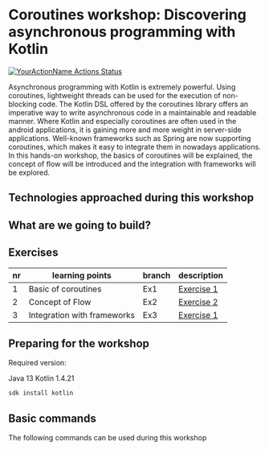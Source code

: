 # Coroutines workshop: Discovering asynchronous programming with Kotlin

[![YourActionName Actions Status](https://github.com/PaulienVA/coroutines-workshop/workflows/workshop/badge.svg)](https://github.com/PaulienVA/coroutines-workshop/actions)

Asynchronous programming with Kotlin is extremely powerful. Using coroutines, lightweight threads can be used for the execution of non-blocking code. The Kotlin DSL offered by the coroutines library offers an imperative way to write asynchronous code in a maintainable and readable manner. Where Kotlin and especially coroutines are often used in the android applications, it is gaining more and more weight in server-side applications. Well-known frameworks such as Spring are now supporting coroutines, which makes it easy to integrate them in nowadays applications. 
In this hands-on workshop, the basics of coroutines will be explained, the concept of flow will be introduced and the integration with frameworks will be explored.

## Technologies approached during this workshop

<insert some text here>

## What are we going to build?

<insert some text here>

## Exercises

| nr  | learning points             | branch | description                       |
| --- | ---                         | ----   | ---                               | 
| 1   | Basic of coroutines         | Ex1    | [Exercise 1](./exercises/Ex1.md)  | 
| 2   | Concept of Flow             | Ex2    | [Exercise 2](./exercises/Ex2.md)  |
| 3   | Integration with frameworks | Ex3    | [Exercise 1](./exercises/Ex2.md)  |

## Preparing for the workshop
Required version:

Java 13
Kotlin 1.4.21

```bash
sdk install kotlin
```

## Basic commands

The following commands can be used during this workshop
